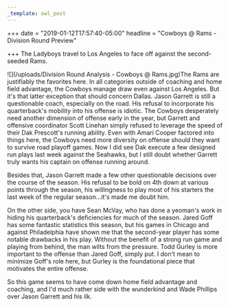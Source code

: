 ```yaml
---
_template: owl_post
---
```


+++
date = "2019-01-12T17:57:40-05:00"
headline = "Cowboys @ Rams - Division Round Preview"

+++
The Ladyboys travel to Los Angeles to face off against the second-seeded Rams.

![](/uploads/Division Round Analysis - Cowboys @ Rams.jpg)The Rams are justifiably the favorites here. In all categories outside of coaching and home field advantage, the Cowboys manage draw even against Los Angeles. But it's that latter exception that should concern Dallas. Jason Garrett is still a questionable coach, especially on the road. His refusal to incorporate his quarterback's mobility into his offense is idiotic. The Cowboys desperately need another dimension of offense early in the year, but Garrett and offensive coordinator Scott Linehan simply refused to leverage the speed of their Dak Prescott's running ability. Even with Amari Cooper factored into things here, the Cowboys need more diversity on offense should they want to survive road playoff games. Now I did see Dak execute a few designed run plays last week against the Seahawks, but I still doubt whether Garrett truly wants his captain on offense running around.

Besides that, Jason Garrett made a few other questionable decisions over the course of the season. His refusal to be bold on 4th down at various points through the season, his willingness to play most of his starters the last week of the regular season...it's made me doubt him.

On the other side, you have Sean McVay, who has done a yeoman's work in hiding his quarterback's deficiencies for much of the season. Jared Goff has some fantastic statistics this season, but his games in Chicago and against Philadelphia have shown me that the second-year player has some notable drawbacks in his play. Without the benefit of a strong run game and playing from behind, the man wilts from the pressure. Todd Gurley is more important to the offense than Jared Goff, simply put. I don't mean to minimize Goff's role here, but Gurley is the foundational piece that motivates the entire offense.

So this game seems to have come down home field advantage and coaching, and I'd much rather side with the wunderkind and Wade Phillips over Jason Garrett and his ilk. 
